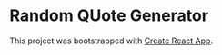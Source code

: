 # Random QUote Generator

This project was bootstrapped with [Create React App](https://github.com/facebook/create-react-app).


